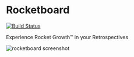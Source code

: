 Rocketboard
===========
[![Build Status](https://travis-ci.org/arachnys/rocketboard.svg?branch=master)](https://travis-ci.org/arachnys/rocketboard)

Experience Rocket Growth™ in your Retrospectives

![rocketboard screenshot](https://raw.githubusercontent.com/arachnys/rocketboard/gh-pages/screenshot.png)
